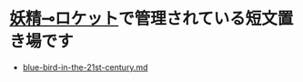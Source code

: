# [妖精⊸ロケット](https://hexe.net/)で管理されている短文置き場です

* [blue-bird-in-the-21st-century.md](/blue-bird-in-the-21st-century.md "インターネットの青い鳥")



